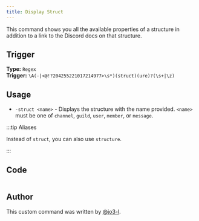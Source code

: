 ```yaml
---
title: Display Struct
---
```


This command shows you all the available properties of a structure in addition to a link to the Discord docs on that structure.

## Trigger

**Type:** `Regex`<br />
**Trigger:** `\A(-|<@!?204255221017214977>\s*)(struct)(ure)?(\s+|\z)`

## Usage

- `-struct <name>` - Displays the structure with the name provided. `<name>` must be one of `channel`, `guild`, `user`, `member`, or `message`.

:::tip Aliases

Instead of `struct`, you can also use `structure`.

:::

## Code

```gotmpl file=../../../src/utilities/struct.go.tmpl

```

## Author

This custom command was written by [@jo3-l](https://github.com/jo3-l).
